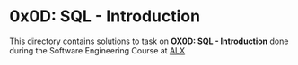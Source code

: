 # 0x0D: SQL - Introduction
This directory contains solutions to task on **OX0D: SQL - Introduction** done during the Software Engineering Course at [ALX](http://alxafrica.com)
